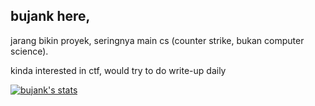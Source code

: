 ## bujank here,
jarang bikin proyek, seringnya main cs (counter strike, bukan computer science).

kinda interested in ctf, would try to do write-up daily

[![bujank's stats](https://github-readme-stats.vercel.app/api?username=hanswryy)](https://github.com/anuraghazra/github-readme-stats)
<!--
**hanswryy/hanswryy** is a ✨ _special_ ✨ repository because its `README.md` (this file) appears on your GitHub profile.

Here are some ideas to get you started:

- 🔭 I’m currently working on ...
- 🌱 I’m currently learning ...
- 👯 I’m looking to collaborate on ...
- 🤔 I’m looking for help with ...
- 💬 Ask me about ...
- 📫 How to reach me: ...
- 😄 Pronouns: ...
- ⚡ Fun fact: ...
-->
